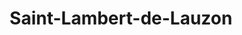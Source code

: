 ---
title: Saint-Lambert-de-Lauzon
url: /saint-lambert-de-lauzon/
latitude: 46.593
longitude: -71.204
---
